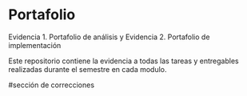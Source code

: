 # Portafolio
Evidencia 1. Portafolio de análisis y Evidencia 2. Portafolio de implementación

Este repositorio contiene la evidencia a todas las tareas y entregables realizadas durante el semestre en cada modulo.

#sección de correcciones
